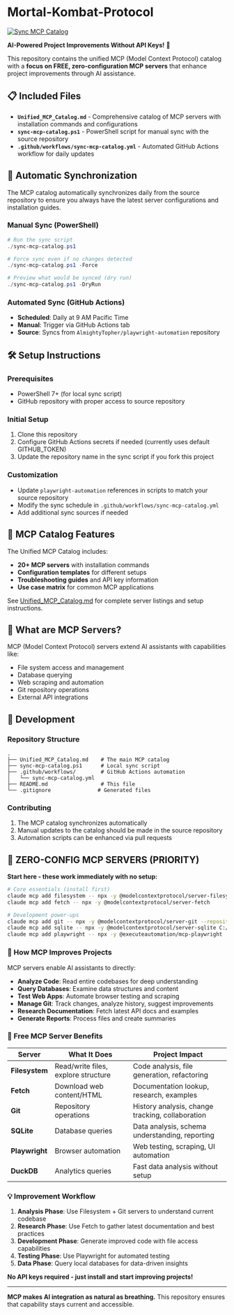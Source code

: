 # Mortal-Kombat-Protocol

[![Sync MCP Catalog](https://github.com/AlmightyTopher/Mortal-Kombat-Protocol/actions/workflows/sync-mcp-catalog.yml/badge.svg)](https://github.com/AlmightyTopher/Mortal-Kombat-Protocol/actions/workflows/sync-mcp-catalog.yml)

**AI-Powered Project Improvements Without API Keys!** 🚀

This repository contains the unified MCP (Model Context Protocol) catalog with a **focus on FREE, zero-configuration MCP servers** that enhance project improvements through AI assistance.

## 📋 Included Files

- **`Unified_MCP_Catalog.md`** - Comprehensive catalog of MCP servers with installation commands and configurations
- **`sync-mcp-catalog.ps1`** - PowerShell script for manual sync with the source repository
- **`.github/workflows/sync-mcp-catalog.yml`** - Automated GitHub Actions workflow for daily updates

## 🔄 Automatic Synchronization

The MCP catalog automatically synchronizes daily from the source repository to ensure you always have the latest server configurations and installation guides.

### Manual Sync (PowerShell)
```powershell
# Run the sync script
./sync-mcp-catalog.ps1

# Force sync even if no changes detected
./sync-mcp-catalog.ps1 -Force

# Preview what would be synced (dry run)
./sync-mcp-catalog.ps1 -DryRun
```

### Automated Sync (GitHub Actions)
- **Scheduled**: Daily at 9 AM Pacific Time
- **Manual**: Trigger via GitHub Actions tab
- **Source**: Syncs from `AlmightyTopher/playwright-automation` repository

## 🛠️ Setup Instructions

### Prerequisites
- PowerShell 7+ (for local sync script)
- GitHub repository with proper access to source repository

### Initial Setup
1. Clone this repository
2. Configure GitHub Actions secrets if needed (currently uses default GITHUB_TOKEN)
3. Update the repository name in the sync script if you fork this project

### Customization
- Update `playwright-automation` references in scripts to match your source repository
- Modify the sync schedule in `.github/workflows/sync-mcp-catalog.yml`
- Add additional sync sources if needed

## 📖 MCP Catalog Features

The Unified MCP Catalog includes:
- **20+ MCP servers** with installation commands
- **Configuration templates** for different setups
- **Troubleshooting guides** and API key information
- **Use case matrix** for common MCP applications

See [Unified_MCP_Catalog.md](Unified_MCP_Catalog.md) for complete server listings and setup instructions.

## 🤖 What are MCP Servers?

MCP (Model Context Protocol) servers extend AI assistants with capabilities like:
- File system access and management
- Database querying
- Web scraping and automation
- Git repository operations
- External API integrations

## 🔧 Development

### Repository Structure
```
.
├── Unified_MCP_Catalog.md    # The main MCP catalog
├── sync-mcp-catalog.ps1      # Local sync script
├── .github/workflows/        # GitHub Actions automation
│   └── sync-mcp-catalog.yml
├── README.md                 # This file
└── .gitignore               # Generated files
```

### Contributing
1. The MCP catalog synchronizes automatically
2. Manual updates to the catalog should be made in the source repository
3. Automation scripts can be enhanced via pull requests

## 🚀 ZERO-CONFIG MCP SERVERS (PRIORITY)

**Start here - these work immediately with no setup:**

```bash
# Core essentials (install first)
claude mcp add filesystem -- npx -y @modelcontextprotocol/server-filesystem C:/Users/dogma/Projects
claude mcp add fetch -- npx -y @modelcontextprotocol/server-fetch

# Development power-ups
claude mcp add git -- npx -y @modelcontextprotocol/server-git --repository .
claude mcp add sqlite -- npx -y @modelcontextprotocol/server-sqlite C:/path/to/data.db
claude mcp add playwright -- npx -y @executeautomation/mcp-playwright
```

### 🔧 How MCP Improves Projects

MCP servers enable AI assistants to directly:
- **Analyze Code**: Read entire codebases for deep understanding
- **Query Databases**: Examine data structures and content
- **Test Web Apps**: Automate browser testing and scraping
- **Manage Git**: Track changes, analyze history, suggest improvements
- **Research Documentation**: Fetch latest API docs and examples
- **Generate Reports**: Process files and create summaries

### 🎯 Free MCP Server Benefits

| Server | What It Does | Project Impact |
|--------|--------------|----------------|
| **Filesystem** | Read/write files, explore structure | Code analysis, file generation, refactoring |
| **Fetch** | Download web content/HTML | Documentation lookup, research, examples |
| **Git** | Repository operations | History analysis, change tracking, collaboration |
| **SQLite** | Database queries | Data analysis, schema understanding, reporting |
| **Playwright** | Browser automation | Web testing, scraping, UI automation |
| **DuckDB** | Analytics queries | Fast data analysis without setup |

### 💡 Improvement Workflow

1. **Analysis Phase**: Use Filesystem + Git servers to understand current codebase
2. **Research Phase**: Use Fetch to gather latest documentation and best practices
3. **Development Phase**: Generate improved code with file access capabilities
4. **Testing Phase**: Use Playwright for automated testing
5. **Data Phase**: Query local databases for data-driven insights

**No API keys required - just install and start improving projects!**

---

**MCP makes AI integration as natural as breathing.** This repository ensures that capability stays current and accessible.
